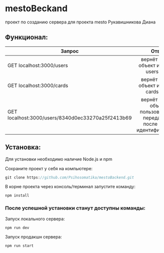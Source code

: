 # mestoBeckand
проект по созданию сервера для проекта mesto 
Рукавишникова Диана 

## Функционал:

| Запрос                            | Ответ                         |
| -------------                     |:-------------:                |
| GET localhost:3000/users          | вернёт JSON-объект из файла users.json; |
| GET localhost:3000/cards          | вернёт JSON-объект из файла cards.json; |
| GET localhost:3000/users/8340d0ec33270a25f2413b69|   вернёт JSON-объект пользователя с переданным после /users идентификатором|

## Установка:
Для установки необходимо наличие Node.js и npm

Сохраните проект у себя на компьютере:
```javascript
git clone https://github.com/Psihosomatika/mestoBackend.git
```

В корне проекта через консоль/терминал запустите команду:
```javascript
npm install
```
### После успешной установки станут доступны команды:
Запуск локального сервера:
```javascript
npm run dev
```
Запуск продакшн сервера:
```javascript
npm run start
```
